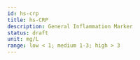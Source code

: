```yaml
---
id: hs-crp
title: hs-CRP
description: General Inflammation Marker
status: draft
unit: mg/L
range: low < 1; medium 1-3; high > 3
---
```

